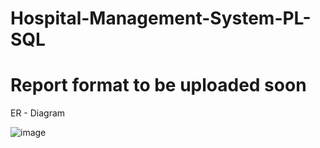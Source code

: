 # Hospital-Management-System-PL-SQL

# Report format to be uploaded soon

ER - Diagram

![image](https://user-images.githubusercontent.com/100461877/235957073-4731f1d0-5e29-4d2f-8c62-3d3806b2078a.png)



